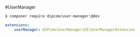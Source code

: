 #UserManager

```sh
$ composer require dipcom/user-manager:@dev
```

```yaml  
extensions:
	userManager: DIPcom\UserManager\DI\UserManagerExtension
```
